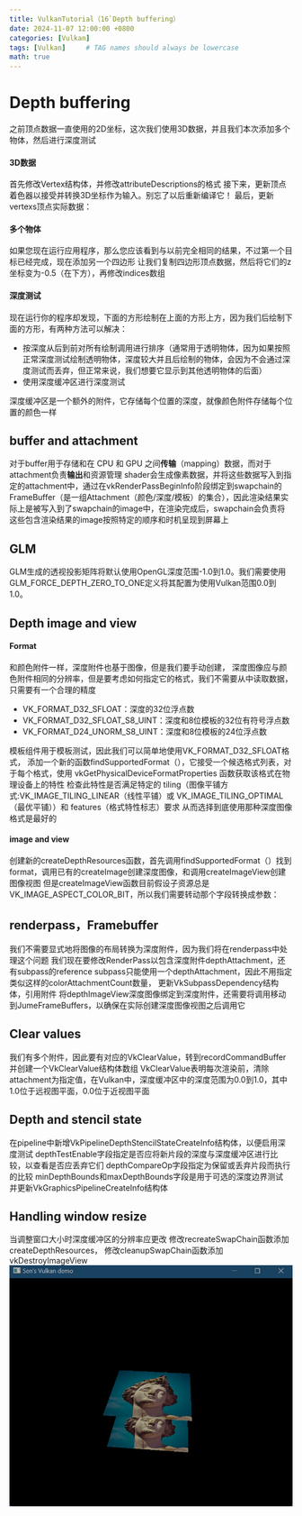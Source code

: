 ```yaml
---
title: VulkanTutorial（16`Depth buffering）
date: 2024-11-07 12:00:00 +0800
categories: [Vulkan]
tags: [Vulkan]     # TAG names should always be lowercase
math: true
---
```

# Depth buffering

之前顶点数据一直使用的2D坐标，这次我们使用3D数据，并且我们本次添加多个物体，然后进行深度测试

#### 3D数据

首先修改Vertex结构体，并修改attributeDescriptions的格式
接下来，更新顶点着色器以接受并转换3D坐标作为输入。别忘了以后重新编译它！
最后，更新vertexs顶点实际数据：

#### 多个物体

如果您现在运行应用程序，那么您应该看到与以前完全相同的结果，不过第一个目标已经完成，现在添加另一个四边形
让我们复制四边形顶点数据，然后将它们的z坐标变为-0.5（在下方），再修改indices数组

#### 深度测试

现在运行你的程序却发现，下面的方形绘制在上面的方形上方，因为我们后绘制下面的方形，有两种方法可以解决：

* 按深度从后到前对所有绘制调用进行排序（通常用于透明物体，因为如果按照正常深度测试绘制透明物体，深度较大并且后绘制的物体，会因为不会通过深度测试而丢弃，但正常来说，我们想要它显示到其他透明物体的后面）
* 使用深度缓冲区进行深度测试

深度缓冲区是一个额外的附件，它存储每个位置的深度，就像颜色附件存储每个位置的颜色一样

## buffer and attachment

对于buffer用于存储和在 CPU 和 GPU 之间**传输**（mapping）数据，而对于attachment负责**输出**和资源管理
shader会生成像素数据，并将这些数据写入到指定的attachment中，通过在vkRenderPassBeginInfo阶段绑定到swapchain的FrameBuffer（是一组Attachment（颜色/深度/模板）的集合），因此渲染结果实际上是被写入到了swapchain的image中，在渲染完成后，swapchain会负责将这些包含渲染结果的image按照特定的顺序和时机呈现到屏幕上

## GLM

GLM生成的透视投影矩阵将默认使用OpenGL深度范围-1.0到1.0。我们需要使用GLM_FORCE_DEPTH_ZERO_TO_ONE定义将其配置为使用Vulkan范围0.0到1.0。

## Depth image and view

#### Format

和颜色附件一样，深度附件也基于图像，但是我们要手动创建，
深度图像应与颜色附件相同的分辨率，但是要考虑如何指定它的格式，我们不需要从中读取数据，只需要有一个合理的精度

* VK_FORMAT_D32_SFLOAT：深度的32位浮点数
* VK_FORMAT_D32_SFLOAT_S8_UINT：深度和8位模板的32位有符号浮点数
* VK_FORMAT_D24_UNORM_S8_UINT：深度和8位模板的24位浮点数

模板组件用于模板测试，因此我们可以简单地使用VK_FORMAT_D32_SFLOAT格式，
添加一个新的函数findSupportedFormat（），它接受一个候选格式列表，对于每个格式，使用 vkGetPhysicalDeviceFormatProperties 函数获取该格式在物理设备上的特性
检查此特性是否满足特定的 tiling（图像平铺方式:VK_IMAGE_TILING_LINEAR（线性平铺）或 VK_IMAGE_TILING_OPTIMAL（最优平铺））和 features（格式特性标志）要求
从而选择到底使用那种深度图像格式是最好的

#### image and view

创建新的createDepthResources函数，首先调用findSupportedFormat（）找到format，调用已有的createImage创建深度图像，和调用createImageView创建图像视图
但是createImageView函数目前假设子资源总是VK_IMAGE_ASPECT_COLOR_BIT，所以我们需要转动那个字段转换成参数：

## renderpass，Framebuffer

我们不需要显式地将图像的布局转换为深度附件，因为我们将在renderpass中处理这个问题
我们现在要修改RenderPass以包含深度附件depthAttachment，还有subpass的reference
subpass只能使用一个depthAttachment，因此不用指定类似这样的colorAttachmentCount数量，
更新VkSubpassDependency结构体，引用附件
将depthImageView深度图像绑定到深度附件，还需要将调用移动到JumeFrameBuffers，以确保在实际创建深度图像视图之后调用它

## Clear values

我们有多个附件，因此要有对应的VkClearValue，转到recordCommandBuffer并创建一个VkClearValue结构体数组
VkClearValue表明每次渲染前，清除attachment为指定值，在Vulkan中，深度缓冲区中的深度范围为0.0到1.0，其中1.0位于远视图平面，0.0位于近视图平面

## Depth and stencil state

在pipeline中新增VkPipelineDepthStencilStateCreateInfo结构体，以便启用深度测试
depthTestEnable字段指定是否应将新片段的深度与深度缓冲区进行比较，以查看是否应丢弃它们
depthCompareOp字段指定为保留或丢弃片段而执行的比较
minDepthBounds和maxDepthBounds字段是用于可选的深度边界测试
并更新VkGraphicsPipelineCreateInfo结构体

## Handling window resize

当调整窗口大小时深度缓冲区的分辨率应更改
修改recreateSwapChain函数添加createDepthResources，
修改cleanupSwapChain函数添加vkDestroyImageView
![1730955678481](/assets/img/blog/vulkan/Depth.png)
